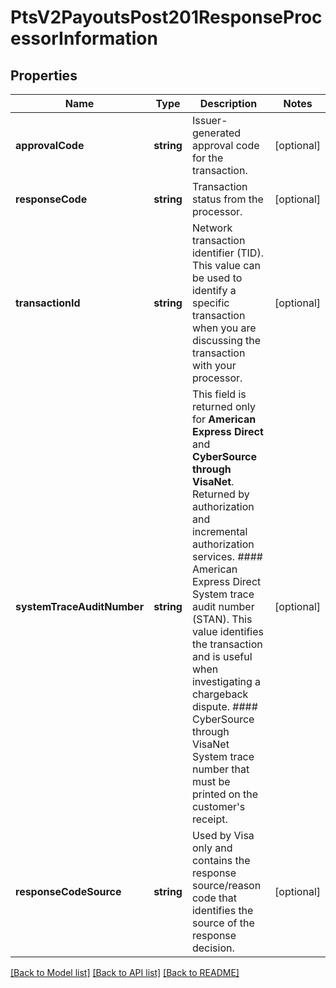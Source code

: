 # PtsV2PayoutsPost201ResponseProcessorInformation

## Properties
Name | Type | Description | Notes
------------ | ------------- | ------------- | -------------
**approvalCode** | **string** | Issuer-generated approval code for the transaction. | [optional] 
**responseCode** | **string** | Transaction status from the processor. | [optional] 
**transactionId** | **string** | Network transaction identifier (TID). This value can be used to identify a specific transaction when you are discussing the transaction with your processor. | [optional] 
**systemTraceAuditNumber** | **string** | This field is returned only for **American Express Direct** and **CyberSource through VisaNet**. Returned by authorization and incremental authorization services.  #### American Express Direct  System trace audit number (STAN). This value identifies the transaction and is useful when investigating a chargeback dispute.  #### CyberSource through VisaNet  System trace number that must be printed on the customer&#39;s receipt. | [optional] 
**responseCodeSource** | **string** | Used by Visa only and contains the response source/reason code that identifies the source of the response decision. | [optional] 

[[Back to Model list]](../README.md#documentation-for-models) [[Back to API list]](../README.md#documentation-for-api-endpoints) [[Back to README]](../README.md)



